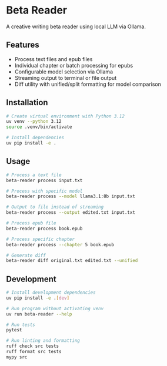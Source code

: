 # Beta Reader

A creative writing beta reader using local LLM via Ollama.

## Features

- Process text files and epub files
- Individual chapter or batch processing for epubs
- Configurable model selection via Ollama
- Streaming output to terminal or file output
- Diff utility with unified/split formatting for model comparison

## Installation

```bash
# Create virtual environment with Python 3.12
uv venv --python 3.12
source .venv/bin/activate

# Install dependencies
uv pip install -e .
```

## Usage

```bash
# Process a text file
beta-reader process input.txt

# Process with specific model
beta-reader process --model llama3.1:8b input.txt

# Output to file instead of streaming
beta-reader process --output edited.txt input.txt

# Process epub file
beta-reader process book.epub

# Process specific chapter
beta-reader process --chapter 5 book.epub

# Generate diff
beta-reader diff original.txt edited.txt --unified
```

## Development

```bash
# Install development dependencies
uv pip install -e .[dev]

# Run program without activating venv
uv run beta-reader --help

# Run tests
pytest

# Run linting and formatting
ruff check src tests
ruff format src tests
mypy src
```